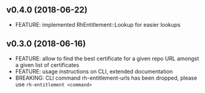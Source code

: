 ## v0.4.0 (2018-06-22)
* FEATURE: implemented RhEntitlement::Lookup for easier lookups

## v0.3.0 (2018-06-16)

* FEATURE: allow to find the best certificate for a given repo URL amongst a
  given list of certificates
* FEATURE: usage instructions on CLI, extended documentation
* BREAKING: CLI command rh-entitlement-urls has been dropped, please use
  `rh-entitlement <command>`
